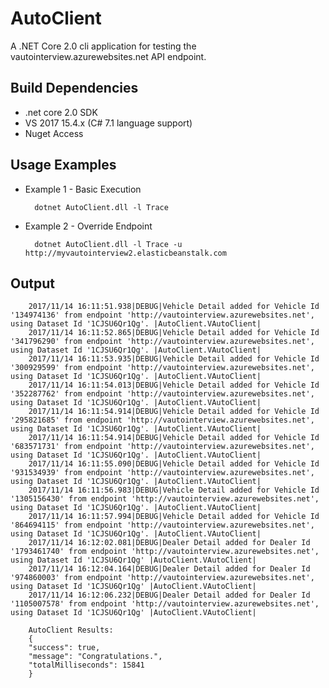 # AutoClient

A .NET Core 2.0 cli application for testing the vautointerview.azurewebsites.net API endpoint.

## Build Dependencies

* .net core 2.0 SDK
* VS 2017 15.4.x (C# 7.1 language support)
* Nuget Access

## Usage Examples

* Example 1 - Basic Execution

        dotnet AutoClient.dll -l Trace

* Example 2 - Override Endpoint

        dotnet AutoClient.dll -l Trace -u http://myvautointerview2.elasticbeanstalk.com

## Output

        2017/11/14 16:11:51.938|DEBUG|Vehicle Detail added for Vehicle Id '134974136' from endpoint 'http://vautointerview.azurewebsites.net', using Dataset Id '1CJSU6Qr1Qg'. |AutoClient.VAutoClient|
        2017/11/14 16:11:52.865|DEBUG|Vehicle Detail added for Vehicle Id '341796290' from endpoint 'http://vautointerview.azurewebsites.net', using Dataset Id '1CJSU6Qr1Qg'. |AutoClient.VAutoClient|
        2017/11/14 16:11:53.935|DEBUG|Vehicle Detail added for Vehicle Id '300929599' from endpoint 'http://vautointerview.azurewebsites.net', using Dataset Id '1CJSU6Qr1Qg'. |AutoClient.VAutoClient|
        2017/11/14 16:11:54.013|DEBUG|Vehicle Detail added for Vehicle Id '352287762' from endpoint 'http://vautointerview.azurewebsites.net', using Dataset Id '1CJSU6Qr1Qg'. |AutoClient.VAutoClient|
        2017/11/14 16:11:54.914|DEBUG|Vehicle Detail added for Vehicle Id '295821685' from endpoint 'http://vautointerview.azurewebsites.net', using Dataset Id '1CJSU6Qr1Qg'. |AutoClient.VAutoClient|
        2017/11/14 16:11:54.914|DEBUG|Vehicle Detail added for Vehicle Id '683571731' from endpoint 'http://vautointerview.azurewebsites.net', using Dataset Id '1CJSU6Qr1Qg'. |AutoClient.VAutoClient|
        2017/11/14 16:11:55.090|DEBUG|Vehicle Detail added for Vehicle Id '931534939' from endpoint 'http://vautointerview.azurewebsites.net', using Dataset Id '1CJSU6Qr1Qg'. |AutoClient.VAutoClient|
        2017/11/14 16:11:56.983|DEBUG|Vehicle Detail added for Vehicle Id '1305156430' from endpoint 'http://vautointerview.azurewebsites.net', using Dataset Id '1CJSU6Qr1Qg'. |AutoClient.VAutoClient|
        2017/11/14 16:11:57.994|DEBUG|Vehicle Detail added for Vehicle Id '864694115' from endpoint 'http://vautointerview.azurewebsites.net', using Dataset Id '1CJSU6Qr1Qg'. |AutoClient.VAutoClient|
        2017/11/14 16:12:02.081|DEBUG|Dealer Detail added for Dealer Id '1793461740' from endpoint 'http://vautointerview.azurewebsites.net', using Dataset Id '1CJSU6Qr1Qg' |AutoClient.VAutoClient|
        2017/11/14 16:12:04.164|DEBUG|Dealer Detail added for Dealer Id '974860003' from endpoint 'http://vautointerview.azurewebsites.net', using Dataset Id '1CJSU6Qr1Qg' |AutoClient.VAutoClient|
        2017/11/14 16:12:06.232|DEBUG|Dealer Detail added for Dealer Id '1105007578' from endpoint 'http://vautointerview.azurewebsites.net', using Dataset Id '1CJSU6Qr1Qg' |AutoClient.VAutoClient|

        AutoClient Results:
        {
        "success": true,
        "message": "Congratulations.",
        "totalMilliseconds": 15841
        }
